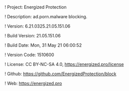 ! Project: Energized Protection

! Description: ad.porn.malware blocking.

! Version: 6.21.0325.21.05.151.06

! Build Version: 21.05.151.06

! Build Date: Mon, 31 May 21 06:00:52

! Version Code: 1510600

! License: CC BY-NC-SA 4.0, https://energized.pro/license

! Github: https://github.com/EnergizedProtection/block

! Web: https://energized.pro
